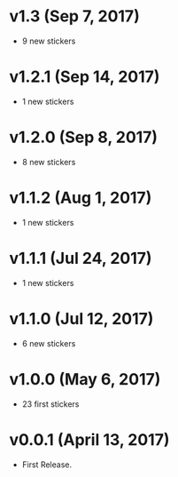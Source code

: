 # v1.3 (Sep 7, 2017)

* 9 new stickers 


# v1.2.1 (Sep 14, 2017)

* 1 new stickers 


# v1.2.0 (Sep 8, 2017)

* 8 new stickers 


# v1.1.2 (Aug 1, 2017)

* 1 new stickers 


# v1.1.1 (Jul 24, 2017)

* 1 new stickers 


# v1.1.0 (Jul 12, 2017)

* 6 new stickers 


# v1.0.0 (May 6, 2017)

* 23 first stickers


# v0.0.1 (April 13, 2017)

* First Release.
